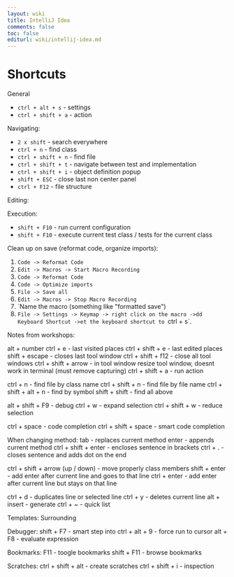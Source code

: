 ```yaml
---
layout: wiki
title: IntelliJ Idea
comments: false
toc: false
editurl: wiki/intellij-idea.md
---
```


# Shortcuts

General

* `ctrl + alt + s` - settings
* `ctrl + shift + a` - action

Navigating:

* `2 x shift` - search everywhere
* `ctrl + n` - find class
* `ctrl + shift + n` - find file
* `ctrl + shift + t` - navigate between test and implementation
* `ctrl + shift + i` - object definition popup
* `shift + ESC` - close last non center panel
* `ctrl + F12` - file structure

Editing:

Execution:

* `shift + F10` - run current configuration
* `shift + F10` - execute current test class / tests for the current class

Clean up on save (reformat code, organize imports):

1. `Code -> Reformat Code`
2. `Edit -> Macros -> Start Macro Recording`
3. `Code -> Reformat Code`
3. `Code -> Optimize imports`
4. `File -> Save all`
5. `Edit -> Macros -> Stop Macro Recording`
6. `Name the macro (something like "formatted save")
7. `File -> Settings -> Keymap -> right click on the macro ->dd Keyboard Shortcut ->et the keyboard shortcut to `ctrl + s`. 

Notes from workshops:

alt + number
ctrl + e - last visited places
ctrl + shift + e - last edited places
shift + escape - closes last tool window
ctrl + shift + f12 - close all tool windows
ctrl + shift + arrow - in tool window resize tool window, doesnt work in terminal (must remove capturing)
ctrl + shift + a - run action

ctrl + n - find file by class name
ctrl + shift + n - find file by file name
ctrl + shift + alt + n - find by symbol
shift + shift - find all above

alt + shift + F9 - debug
ctrl + w - expand selection
ctrl + shift + w - reduce selection

ctrl + space - code completion
ctrl + shift + space - smart code completion

When changing method:
tab - replaces current method
enter - appends current method
ctrl + shift + enter - encloses sentence in brackets
ctrl + . - closes sentence and adds dot on the end

ctrl + shift + arrow (up / down) - move properly class members
shift + enter - add enter after current line and goes to that line
ctrl + enter - add enter after current line but stays on that line

ctrl + d - duplicates line or selected line
ctrl + y - deletes current line
alt + insert - generate
ctrl + ~ - quick list

Templates:
Surrounding

Debugger:
shift + F7 - smart step into
ctrl + alt + 9 - force run to cursor
alt + F8 - evaluate expression

Bookmarks:
F11 - toogle bookmarks
shift + F11 - browse bookmarks

Scratches:
ctrl + shift + alt - create scratches
ctrl + shift + i - inspection
